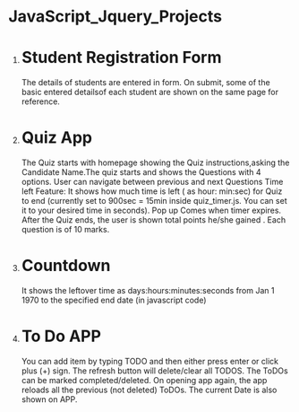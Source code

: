 # JavaScript_Jquery_Projects

1. # Student Registration Form
    The details of students are entered in form.
    On submit, some of the basic entered detailsof each student are shown on the same page for reference.
    
2. # Quiz App
    The Quiz starts with homepage showing the Quiz instructions,asking the Candidate Name.The quiz starts and shows the Questions with 4 options. 
    User can navigate between previous and next Questions
    Time left Feature: It shows how much time is left ( as hour: min:sec) for Quiz to end (currently set to 900sec = 15min inside quiz_timer.js. You can set it to your desired time in seconds).
     Pop up Comes when timer expires.
    After the Quiz ends, the user is shown total points he/she gained . Each question is of 10 marks.
   
3. # Countdown 
    It shows the leftover time as days:hours:minutes:seconds from Jan 1 1970 to the specified end date (in javascript code)
    
4. # To Do APP  
    You can add item by typing TODO and then either press enter or click plus (+) sign.
The refresh button will delete/clear all TODOS.
The ToDOs can be marked completed/deleted.
On opening app again, the app reloads all the previous (not deleted) ToDOs.
The current Date is also shown on APP.
